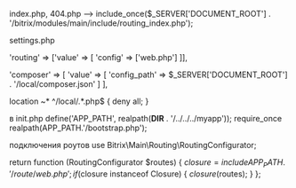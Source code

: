 index.php, 404.php --> include_once($_SERVER['DOCUMENT_ROOT'] . '/bitrix/modules/main/include/routing_index.php');

settings.php

'routing' => ['value' => [
        'config' => ['web.php']
]], 

'composer' => [
    'value' => [
        'config_path' => $_SERVER['DOCUMENT_ROOT'] . '/local/composer.json'
    ]
],


location ~* ^/local/.*\.php$ {
    deny all;
}

в init.php 
define('APP_PATH', realpath(__DIR__ . '/../../../myapp'));
require_once realpath(APP_PATH.'/bootstrap.php');

подключения роутов
use Bitrix\Main\Routing\RoutingConfigurator;

return function (RoutingConfigurator $routes) {
    $closure = include APP_PATH.'/route/web.php';
    if ($closure instanceof Closure) {
        $closure($routes);
    }
};